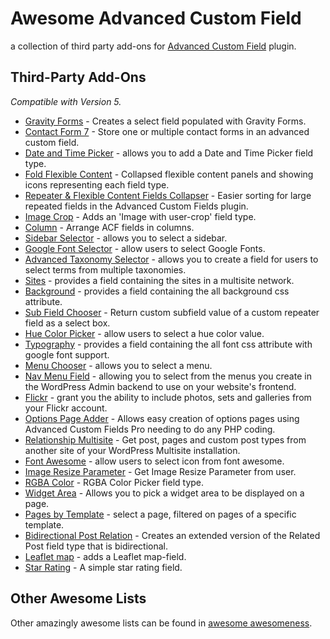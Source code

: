 Awesome Advanced Custom Field
===========

a collection of third party add-ons for [Advanced Custom Field](http://www.advancedcustomfields.com/) plugin.

## Third-Party Add-Ons
*Compatible with Version 5.*

* [Gravity Forms](https://github.com/stormuk/Gravity-Forms-ACF-Field) - Creates a select field populated with Gravity Forms.
* [Contact Form 7](https://github.com/taylormsj/acf-cf7) - Store one or multiple contact forms in an advanced custom field.
* [Date and Time Picker](https://github.com/soderlind/acf-field-date-time-picker) - allows you to add a Date and Time Picker field type.
* [Fold Flexible Content](https://github.com/urre/acf-fold-flexible) - Collapsed flexible content panels and showing icons representing each field type.
* [Repeater & Flexible Content Fields Collapser](https://github.com/mrwweb/ACF-Repeater-Collapser) - Easier sorting for large repeated fields in the Advanced Custom Fields plugin.
* [Image Crop](https://github.com/andersthorborg/ACF-Image-Crop) - Adds an 'Image with user-crop' field type.
* [Column](https://github.com/tmconnect/ACF-Column-Field) - Arrange ACF fields in columns.
* [Sidebar Selector](https://github.com/danielpataki/acf-sidebar-selector) - allows you to select a sidebar.
* [Google Font Selector](https://github.com/wp-plugins/acf-google-font-selector-field) - allow users to select Google Fonts.
* [Advanced Taxonomy Selector](https://github.com/danielpataki/acf-advanced-taxonomy-selector) - allows you to create a field for users to select terms from multiple taxonomies.
* [Sites](https://github.com/jonathan-dejong/acf-sites) - provides a field containing the sites in a multisite network.
* [Background](https://github.com/reyhoun/acf-background) - provides a field containing the all background css attribute.
* [Sub Field Chooser](https://github.com/reyhoun/acf-subfield-chooser) - Return custom subfield value of a custom repeater field as a select box.
* [Hue Color Picker](https://github.com/reyhoun/acf-hue-color-picker) - allow users to select a hue color value.
* [Typography](https://github.com/reyhoun/acf-typography) - provides a field containing the all font css attribute with google font support.
* [Menu Chooser](https://github.com/reyhoun/acf-menu-chooser) - allows you to select a menu.
* [Nav Menu Field](https://github.com/jgraup/advanced-custom-fields-nav-menu-field) - allowing you to select from the menus you create in the WordPress Admin backend to use on your website's frontend.
* [Flickr](https://github.com/phuisman88/flickrfield) - grant you the ability to include photos, sets and galleries from your Flickr account.
* [Options Page Adder](https://github.com/Hube2/acf-options-page-adder) - Allows easy creation of options pages using Advanced Custom Fields Pro needing to do any PHP coding.
* [Relationship Multisite](https://github.com/tmconnect/acf-relationship-multisite) - Get post, pages and custom post types from another site of your WordPress Multisite installation.
* [Font Awesome](https://wordpress.org/plugins/advanced-custom-fields-font-awesome/) - allow users to select icon from font awesome.
* [Image Resize Parameter](https://github.com/reyhoun/acf-image-resize-parameter) - Get Image Resize Parameter from user.
* [RGBA Color](https://github.com/reyhoun/acf-rgba-color) - RGBA Color Picker field type.
* [Widget Area](https://github.com/dustyf/acf-widget-area) - Allows you to pick a widget area to be displayed on a page.
* [Pages by Template](https://github.com/jonathan-dejong/acf-pages-by-template) - select a page, filtered on pages of a specific template.
* [Bidirectional Post Relation](https://github.com/hereswhatidid/acf-2way-pr) - Creates an extended version of the Related Post field type that is bidirectional.
* [Leaflet map](https://github.com/jensjns/acf-leaflet-field) - adds a Leaflet map-field.
* [Star Rating](https://github.com/kevdotbadger/acf-star-rating) - A simple star rating field.


## Other Awesome Lists
Other amazingly awesome lists can be found in [awesome awesomeness](https://github.com/bayandin/awesome-awesomeness).